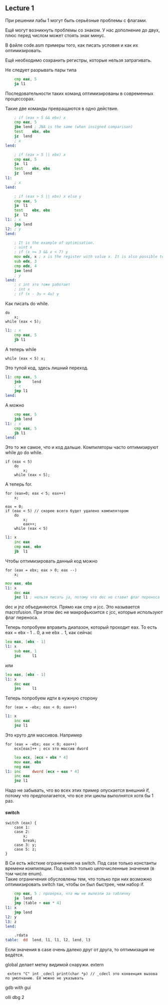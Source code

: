 ## Lecture 1
При решении лабы 1 могут быть серьёзные проблемы с флагами.

Ещё могут возникнуть проблемы со знаком. У нас дополнение до двух, плюс перед числом может стоять знак минус.

В файле code.asm примеры того, как писать условия и как их оптимизировать.

Ещё необходимо сохранить регистры, которые нельзя затрагивать.

Не следует разрывать пары типа 
```asm
	cmp eax, 5
	ja l1
```
Последовательности таких команд оптимизированы в современных процессорах.

Такие две команды превращаются в одно действие.

```asm
	; if (eax > 5 && ebx) x
	cmp	eax, 5
	jbe	lend ; JNA is the same (when insigned comparison)
	test	ebx, ebx
	jz	lend
	; x
lend:
```

```asm
	; if (eax > 5 || ebx) x
	cmp	eax, 5
	ja	l1
	test	ebx, ebx
	jz	lend
l1:
	; x
lend:
```
```asm
	; if (eax > 5 || ebx) x else y
	cmp	eax, 5
	ja	l1
	test	ebx, ebx
	jz	l2
l1:	; x
	jmp	lend
l2:	; y
lend:
```
```asm
	; It is the example of optimisation.
	; uint x
	; if (x >= 3 && x < 7) y
	mov	edx, x ; x is the register with value x. It is also possible to use lea ecx, [x - 3]
	sub	edx, 3
	cmp	edx, 4
	jae	lend
	; y
lend:
	; с int это тоже работает
	; int x
	; if (x - 3u < 4u) y
```

Как писать do while.
```
do
	x;
while (eax < 5);
```
```asm
l1:	; x
	cmp	eax, 5
	jb l1
```

А теперь while
```
while (eax < 5) x;
```
Это тупой код, здесь лишний переход.
```asm
l1:	cmp	eax, 5
	jnb 	lend
	; x
	jmp	l1
lend:	
```
А можно
```asm
	cmp	eax, 5
	jnb	lend
l1:	; x
	cmp	eax, 5
	jb l1
lend:
```

Это то же самое, что и код дальше. Компиляторы часто оптимизируют while до do while.
```
if (eax < 5)
	do
		x;
	while (eax < 5);
```

А теперь for.
```
for (eax=0; eax < 5; eax++)
	x;
```

```
eax = 0;
if (eax < 5) // скорее всего будет удалено компилятором
	do
		x;
		eax++;
	while (eax < 5)
```

```asm
l1:	x
	inc	eax
	cmp	eax, ebx
	jb	l1
```

Чтобы оптимизировать данный код можно
```
for (eax = ebx; eax > 0; eax --)
	x;
```
```asm
mov	eax, ebx
l1:	x
	dec	eax
	jnz	l1 ; нельзя писать ja, потому что dec не ставит флаг переноса
```

dec и jnz объединяются. Прямо как cmp и jcc. Это называется macrofusion. При этом dec не макрофьюзится с jcc, которые используют флаг переноса.

Теперь попробуем вправить диапазон, который проходит eax. То есть eax = ebx - 1 .. 0, а не ebx .. 1, как сейчас
```asm
lea	eax, [ebx - 1]
l1:	x
	sub	eax, 1
	jnc 	l1
```
или
```asm
lea	eax, [ebx - 1]
l1:	x
	dec	eax
	jns 	l1
```

Теперь попробуем идти в нужную сторону
```
for (eax = -ebx; eax < 0; eax++)
```

```asm
l1:	x
	inc	eax
	jnz	l1
```
Это круто для массивов. Например
```
for (eax = -ebx; eax < 0; eax++)
	ecx[eax]++ ; ecx это массив dword
```
```asm
	lea	ecx, [ecx + ebx * 4]
	mov	eax, ebx
	neg	eax
l1:	inc 	dword [ecx + eax * 4]
	inc	eax
	jnz	l1
```
Надо не забывать, что во всех этих пример опускается внешний if, потому что предполагается, что все эти циклы выполнятся хотя бы 1 раз.

#### switch
```
switch (eax) {
	case 1:
	case 2:
		x;
		break;
	case 3: y;
	case 5: z;
}
```

В Си есть жёcткие ограничения на switch. Под case только константы времени компиляции. Под switch только целочисленные значения (в том числе enum).<br>
Такие ограничения обусловлены тем, что только при них возможно оптимизировать switch так, чтобы он был быстрее, чем набор if.

```asm
	cmp	eax, 5 ; проверка, что мы не вылезли за табличку
	ja	lend
	jmp	[table + eax * 4]
l1:	x
	jmp	lend
l2:	y
l3:	z
lend:

	.rdata
table:	dd	lend, l1, l1, l2, lend, l3
```

Если значения в case очень далеко друг от друга, то оптимизация не ведётся.

global делает метку видимой снаружи. extern 

```
 extern "C" int _cdecl print(char *p) // _сdecl это конвенция вызова по умолчанию. Её можно не указывать 
```

gdb with gui

olli dbg 2
